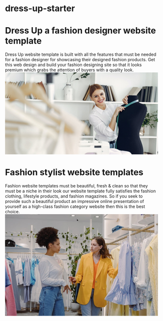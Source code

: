 # dress-up-starter
# Dress Up a fashion designer website template
Dress Up website template is built with all the features that must be needed for a fashion designer for showcasing their designed fashion products. Get this web design and build your fashion designing site so that it looks premium which grabs the attention of buyers with a quality look.
![](https://github.com/Ayashwanth/dress-up-starter/blob/main/assets/images/b3.jpg)
# Fashion stylist website templates
Fashion website templates must be beautiful, fresh & clean so that they must be a niche in their look our website template fully satisfies the fashion clothing, lifestyle products, and fashion magazines. So if you seek to provide such a beautiful product an impressive online presentation of yourself as a high-class fashion category website then this is the best choice.
![](https://raw.githubusercontent.com/Ayashwanth/dress-up-starter/main/assets/images/blog4.jpg)
